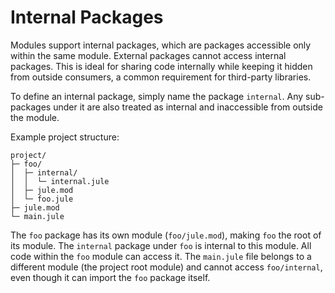 # Internal Packages

Modules support internal packages, which are packages accessible only within the same module. External packages cannot access internal packages. This is ideal for sharing code internally while keeping it hidden from outside consumers, a common requirement for third-party libraries.

To define an internal package, simply name the package `internal`. Any sub-packages under it are also treated as internal and inaccessible from outside the module.

Example project structure:
```
project/
├─ foo/
│  ├─ internal/
│  │  └─ internal.jule
│  ├─ jule.mod
│  └─ foo.jule
├─ jule.mod
└─ main.jule
```

The `foo` package has its own module (`foo/jule.mod`), making `foo` the root of its module. The `internal` package under `foo` is internal to this module. All code within the `foo` module can access it. The `main.jule` file belongs to a different module (the project root module) and cannot access `foo/internal`, even though it can import the `foo` package itself.